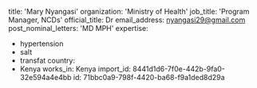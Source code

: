 title: 'Mary Nyangasi'
organization: 'Ministry of Health'
job_title: 'Program Manager, NCDs'
official_title: Dr
email_address: nyangasi29@gmail.com
post_nominal_letters: 'MD MPH'
expertise:
  - hypertension
  - salt
  - transfat
country:
  - Kenya
works_in: Kenya
import_id: 8441d1d6-7f0e-442b-9fa0-32e594a4e4bb
id: 71bbc0a9-798f-4420-ba68-f9a1ded8d29a

